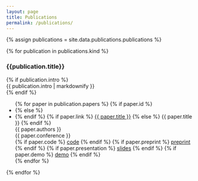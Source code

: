 ```yaml
---
layout: page
title: Publications
permalink: /publications/
---
```


{% assign publications = site.data.publications.publications %}

<section>
    {% for publication in publications.kind %}
        <h3>{{publication.title}}</h3>
        {% if publication.intro %}
        <div>
            {{ publication.intro | markdownify }}
        </div>
        {% endif %}
        <ul>
        {% for paper in publication.papers %}
            {% if paper.id %}
            <li id="{{ paper.id }}">
            {% else %}
                <li>
            {% endif %}
            {% if paper.link %}
                <a href="{{ paper.link }}" target="_blank">{{ paper.title }}</a>
            {% else %}
                {{ paper.title }}
            {% endif %}
            <br>
            {{ paper.authors }}
            <br>
            {{ paper.conference }}
            <br>
            {% if paper.code %}
                <a href="{{ paper.code }}" target="_blank">code</a>
            {% endif %}
            {% if paper.preprint %}
                <a href="{{ paper.preprint }}" target="_blank">preprint</a>
            {% endif %}
            {% if paper.presentation %}
                <a href="{{ paper.presentation }}" target="_blank">slides</a>
            {% endif %}
            {% if paper.demo %}
                <a href="{{ paper.demo }}" target="_blank">demo</a>
            {% endif %}
            </li>
        {% endfor %}
        </ul>
    {% endfor %}
</section>
